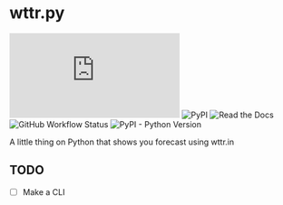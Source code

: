 # wttr.py

![GitHub](https://img.shields.io/github/license/hasha2982/wttr.py)
![PyPI](https://img.shields.io/pypi/v/wttrpy?label=version)
![Read the Docs](https://img.shields.io/readthedocs/wttrpy)
![GitHub Workflow Status](https://img.shields.io/github/workflow/status/hasha2982/wttr.py/Test%20Python%20package?label=tests&logo=github)
![PyPI - Python Version](https://img.shields.io/pypi/pyversions/wttrpy)

A little thing on Python that shows you forecast using wttr.in

## TODO

- [ ] Make a CLI
